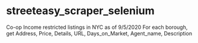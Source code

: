 # streeteasy_scraper_selenium
Co-op Income restricted listings in NYC as of 9/5/2020
For each borough, get Address, Price, Details, URL, Days_on_Market, Agent_name, Description


